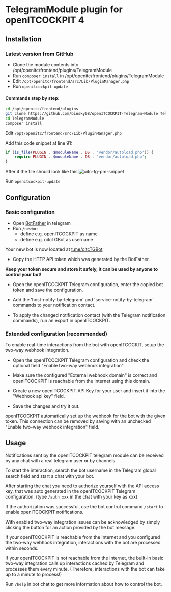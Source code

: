 # TelegramModule plugin for openITCOCKPIT 4

## Installation

### Latest version from GitHub
- Clone the module contents into /opt/openitc/frontend/plugins/TelegramModule
- Run `composer install` in /opt/openitc/frontend/plugins/TelegramModule
- Edit `/opt/openitc/frontend/src/Lib/PluginManager.php`
- Run `openitcockpit-update`

#### Commands step by step:
```bash
cd /opt/openitc/frontend/plugins
git clone https://github.com/binsky08/openITCOCKPIT-Telegram-Module TelegramModule
cd TelegramModule
composer install
```

Edit `/opt/openitc/frontend/src/Lib/PluginManager.php`

Add this code snippet at line 91:
```php
if (is_file(PLUGIN . $moduleName . DS . 'vendor/autoload.php')) {
    require PLUGIN . $moduleName . DS . 'vendor/autoload.php';
}
```

After it the file should look like this
![oitc-tg-pm-snippet](https://user-images.githubusercontent.com/30630233/105217488-35a02400-5b54-11eb-8d4c-74ef18505c7a.png)

Run `openitcockpit-update`


## Configuration

### Basic configuration

- Open [BotFather](https://t.me/botfather) in telegram
- Run `/newbot`
    - define e.g. openITCOCKPIT as name
    - define e.g. oitcTGBot as username

Your new bot is now located at [t.me/oitcTGBot](https://t.me/oitcTGBot)

- Copy the HTTP API token which was generated by the BotFather.

**Keep your token secure and store it safely, it can be used by anyone to control your bot!**

- Open the openITCOCKPIT Telegram configuration, enter the copied bot token and save the configuration.

- Add the 'host-notify-by-telegram' and 'service-notify-by-telegram' commands to your notification contact.

- To apply the changed notification contact (with the Telegram notification commands), run an export in openITCOCKPIT.

### Extended configuration (recommended)

To enable real-time interactions from the bot with openITCOCKIT, setup the two-way webhook integration.

- Open the openITCOCKPIT Telegram configuration and check the optional field "Enable two-way webhook integration".

- Make sure the configured "External webhook domain" is correct and openITCOCKPIT is reachable from the Internet using this domain.

- Create a new openITCOCKPIT API Key for your user and insert it into the "Webhook api key" field.

- Save the changes and try it out.

openITCOCKPIT automatically set up the webhook for the bot with the given token. This connection can be removed by saving with an unchecked "Enable two-way webhook integration" field.

## Usage

Notifications sent by the openITCOCKPIT telegram module can be received by any chat with a real telegram user or by channels.

To start the interaction, search the bot username in the Telegram global search field and start a chat with your bot.

After starting the chat you need to authorize yourself with the API access key, that was auto generated in the openITCOCKPIT Telegram configuration. (type `/auth xxx` in the chat with your key as xxx)

If the authorization was successful, use the bot control command `/start` to enable openITCOCKPIT notifications.

With enabled two-way integration issues can be acknowledged by simply clicking the button for an action provided by the bot message.

If your openITCOCKPIT is reachable from the Internet and you configured the two-way webhook integration, interactions with the bot are processed within seconds.

If your openITCOCKPIT is not reachable from the Internet, the built-in basic two-way integration calls up interactions cached by Telegram and processes them every minute. (Therefore, interactions with the bot can take up to a minute to process!)

Run `/help` in bot chat to get more information about how to control the bot.
